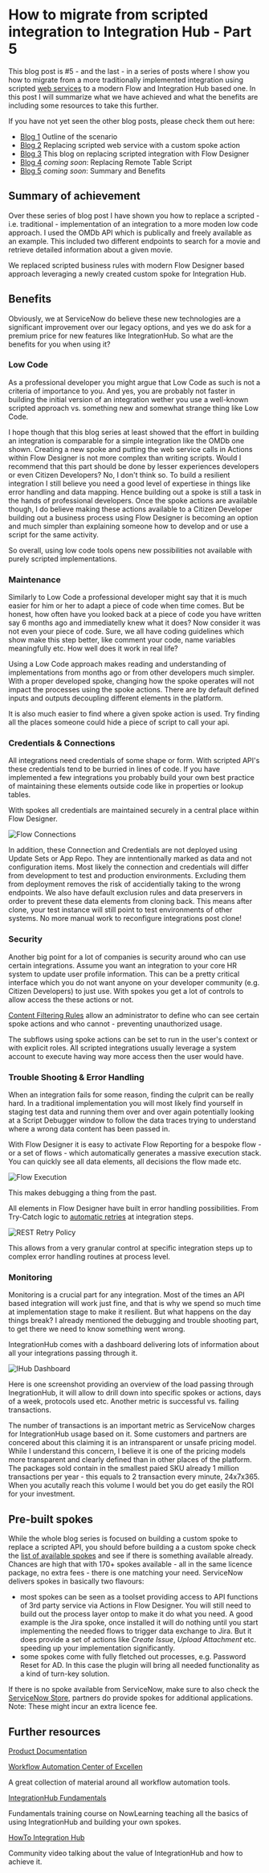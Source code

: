 # How to migrate from scripted integration to Integration Hub - Part 5

<!-- Published URL
-->

This blog post is #5 - and the last - in a series of posts where I show you how to migrate from a more traditionally implemented integration using scripted [web services](https://docs.servicenow.com/bundle/utah-api-reference/page/integrate/web-services/reference/r_AvailableWebServices.html) to a modern Flow and Integration Hub based one. In this post I will summarize what we have achieved and what the benefits are including some resources to take this further.

If you have not yet seen the other blog posts, please check them out here:
- [Blog 1](https://www.servicenow.com/community/automation-engine-blog/how-to-migrate-from-scripted-integration-to-integration-hub-part/ba-p/2675520) Outline of the scenario
- [Blog 2](***URL***) Replacing scripted web service with a custom spoke action
- [Blog 3](***URL***) This blog on replacing scripted integration with Flow Designer
- [Blog 4](***URL***) _coming soon_: Replacing Remote Table Script
- [Blog 5](***URL***) _coming soon_: Summary and Benefits

## Summary of achievement

Over these series of blog post I have shown you how to replace a scripted - i.e. traditional - implementation of an integration to a more moden low code approach. I used the OMDb API which is publically and freely available as an example. This included two different endpoints to search for a movie and retrieve detailed information about a given movie.

We replaced scripted business rules with modern Flow Designer based approach leveraging a newly created custom spoke for Integration Hub.

## Benefits

Obviously, we at ServiceNow do believe these new technologies are a significant improvement over our legacy options, and yes we do ask for a premium price for new features like IntegrationHub. So what are the benefits for you when using it?

### Low Code

As a professional developer you might argue that Low Code as such is not a criteria of importance to you. And yes, you are probably not faster in building the initial version of an integration wether you use a well-known scripted approach vs. something new and somewhat strange thing like Low Code.

I hope though that this blog series at least showed that the effort in building an integration is comparable for a simple integration like the OMDb one shown. Creating a new spoke and putting the web service calls in Actions within Flow Designer is not more complex than writing scripts. Would I recommend that this part should be done by lesser experiences developers or even Citizen Developers? No, I don't think so. To build a resilient integration I still believe you need a good level of expertiese in things like error handling and data mapping. Hence building out a spoke is still a task in the hands of professional developers. Once the spoke actions are available though, I do believe making these actions available to a Citizen Developer building out a business process using Flow Designer is becoming an option and much simpler than explaining someone how to develop and or use a script for the same activity.

So overall, using low code tools opens new possibilities not available with purely scripted implementations.

### Maintenance

Similarly to Low Code a professional developer might say that it is much easier for him or her to adapt a piece of code when time comes. But be honest, how often have you looked back at a piece of code you have written say 6 months ago and immediatelly knew what it does? Now consider it was not even your piece of code. Sure, we all have coding guidelines which show make this step better, like comment your code, name variables meaningfully etc. How well does it work in real life? 

Using a Low Code approach makes reading and understanding of implementations from months ago or from other developers much simpler. With a proper developed spoke, changing how the spoke operates will not impact the processes using the spoke actions. There are by default defined inputs and outputs decoupling different elements in the platform.

It is also much easier to find where a given spoke action is used. Try finding all the places someone could hide a piece of script to call your api.

### Credentials & Connections

All integrations need credentials of some shape or form. With scripted API's these credentials tend to be burried in lines of code. If you have implemented a few integrations you probably build your own best practice of maintaining these elements outside code like in properties or lookup tables.

With spokes all credentials are maintained securely in a central place within Flow Designer.

![Flow Connections](blog5_images/connections.png)

In addition, these Connection and Credentials are not deployed using Update Sets or App Repo. They are inntentionally marked as data and not configuration items. Most likely the connection and credentials will differ from development to test and production environments. Excluding them from deployment removes the risk of accidentially taking to the wrong endpoints. We also have default exclusion rules and data preservers in order to prevent these data elements from cloning back. This means after clone, your test instance will still point to test environments of other systems. No more manual work to reconfigure integrations post clone!

### Security

Another big point for a lot of companies is security around who can use certain integrations. Assume you want an integration to your core HR system to update user profile information. This can be a pretty critical interface which you do not want anyone on your developer community (e.g. Citizen Developers) to just use. With spokes you get a lot of controls to allow access the these actions or not.

[Content Filtering Rules](https://docs.servicenow.com/csh?topicname=configure-content-filtering-rules.html&version=latest) allow an administrator to define who can see certain spoke actions and who cannot - preventing unauthorized usage. 

The subflows using spoke actions can be set to run in the user's context or with explicit roles. All scripted integrations usually leverage a system account to execute having way more access then the user would have.

### Trouble Shooting & Error Handling

When an integration fails for some reason, finding the culprit can be really hard. In a traditional implementation you will most likely find yourself in staging test data and running them over and over again potentially looking at a Script Debugger window to follow the data traces trying to understand where a wrong data content has been passed in.

With Flow Designer it is easy to activate Flow Reporting for a bespoke flow - or a set of flows - which automatically generates a massive execution stack. You can quickly see all data elements, all decisions the flow made etc. 

![Flow Execution](blog5_images/flow_execution.png)

This makes debugging a thing from the past.

All elements in Flow Designer have built in error handling possibilities. From Try-Catch logic to [automatic retries](https://docs.servicenow.com/csh?topicname=retry-policy.html&version=latest) at integration steps.

![REST Retry Policy](blog5_images/REST_retry_policy.png)

This allows from a very granular control at specific integration steps up to complex error handling routines at process level.


### Monitoring

Monitoring is a crucial part for any integration. Most of the times an API based integration will work just fine, and that is why we spend so much time at implementation stage to make it resilient. But what happens on the day things break? I already mentioned the debugging and trouble shooting part, to get there we need to know something went wrong.

IntegrationHub comes with a dashboard delivering lots of information about all your integrations passing through it. 

![IHub Dashboard](blog5_images/IHubDashboard.png)

Here is one screenshot providing an overview of the load passing through InegrationHub, it will allow to drill down into specific spokes or actions, days of a week, protocols used etc. Another metric is successful vs. failing transactions.

The number of transactions is an important metric as ServiceNow charges for IntegrationHub usage based on it. Some customers and partners are concered about this claiming it is an intransparent or unsafe pricing model. While I understand this concern, I believe it is one of the pricing models more transparent and clearly defined than in other places of the platform. The packages sold contain in the smallest paied SKU already 1 million transactions per year - this equals to 2 transaction every minute, 24x7x365. When you acutally reach this volume I would bet you do get easily the ROI for your investment.

## Pre-built spokes

While the whole blog series is focused on building a custom spoke to replace a scripted API, you should before building a a custom spoke check the [list of available spokes](https://docs.servicenow.com/csh?topicname=spokes-list.html&version=latest) and see if there is something available already. Chances are high that with 170+ spokes available - all in the same licence package, no extra fees - there is one matching your need. ServiceNow delivers spokes in basically two flavours:

- most spokes can be seen as a toolset providing access to API functions of 3rd party service via Actions in Flow Designer. You will still need to build out the process layer ontop to make it do what you need. A good example is the Jira spoke, once installed it will do nothing until you start implementing the needed flows to trigger data exchange to Jira. But it does provide a set of actions like *Create Issue*, *Upload Attachment* etc. speeding up your implementation significantly.
- some spokes come with fully fletched out processes, e.g. Password Reset for AD. In this case the plugin will bring all needed functionality as a kind of turn-key solution.

If there is no spoke available from ServiceNow, make sure to also check the [ServiceNow Store](https://store.servicenow.com/), partners do provide spokes for additional applications. Note: These might incur an extra licence fee.


## Further resources

[Product Documentation](https://docs.servicenow.com/bundle/vancouver-integrate-applications/page/administer/integrationhub/concept/integrationhub.html)

[Workflow Automation Center of Excellen](https://www.servicenow.com/community/workflow-automation-articles/workflow-automation-center-of-excellence/ta-p/2359889)

A great collection of material around all workflow automation tools.

[IntegrationHub Fundamentals](https://nowlearning.servicenow.com/lxp/en/automation-engine/integration-hub-fundamentals?id=learning_path_prev&path_id=329ac7201bbafcd4a5e699b1b24bcbef)

Fundamentals training course on NowLearning teaching all the basics of using IntegrationHub and building your own spokes.

[HowTo Integration Hub](https://www.youtube.com/watch?v=zWwOpJX0Kwg)

Community video talking about the value of IntegrationHub and how to achieve it.
